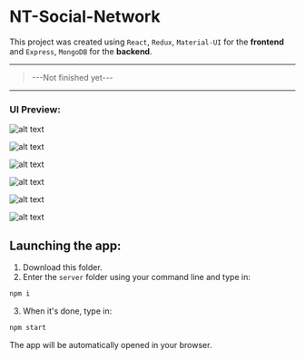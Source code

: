 # NT-Social-Network

This project was created using <code>React</code>, <code>Redux</code>, <code>Material-UI</code> for the <b>frontend</b> and <code>Express</code>, <code>MongoDB</code> for the <b>backend</b>.

<hr/>
<blockquote>
  <p>---Not finished yet---</p>
</blockquote>
<hr/>

<h3>UI Preview:</h3>

![alt text](http://i101.fastpic.ru/big/2018/0317/db/27acac0e0b56459b065cd3515891aedb.jpg)

![alt text](http://i101.fastpic.ru/big/2018/0317/af/fa2194c9ebe485f703fb55db4cb042af.jpg)

![alt text](http://i101.fastpic.ru/big/2018/0317/80/7e34bba454f3c9b397699e7bc1f03b80.jpg)

![alt text](http://i101.fastpic.ru/big/2018/0317/2c/91310dc447fc439343a3fa90e883732c.jpg)

![alt text](http://i101.fastpic.ru/big/2018/0317/92/84a1e69d9189126c5275031eecb33692.jpg)

![alt text](http://i101.fastpic.ru/big/2018/0317/e8/068ce5dff3283e6badaca2d285499ee8.jpg)

<h2>Launching the app:</h2>

1. Download this folder.
2. Enter the <code>server</code> folder using your command line and type in:
```bash
npm i
```
3. When it's done, type in:
```bash
npm start
```
The app will be automatically opened in your browser.








